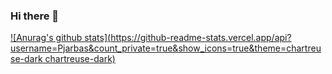 ### Hi there 👋

[![Anurag's github stats](https://github-readme-stats.vercel.app/api?username=Pjarbas&count_private=true&show_icons=true&theme=chartreuse-dark chartreuse-dark)](https://github.com/anuraghazra/github-readme-stats)
